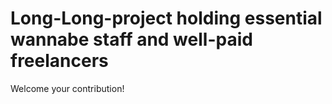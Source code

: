 # Long-Long-project holding essential wannabe staff and well-paid freelancers

Welcome your contribution!
